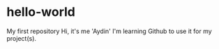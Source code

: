 # hello-world
My first repository
Hi, it's me 'Aydin'
I'm learning Github to use it for my project(s).
